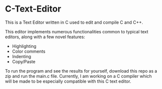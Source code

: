 # C-Text-Editor

This is a Text Editor written in C used to edit and compile C and C++. 

This editor implements numerous functionalities common to typical text editors, along with a few novel features:
 
  - Highlighting
  - Color comments
  - Indenting
  - Copy/Paste
  
To run the program and see the results for yourself, download this repo as a zip and run the main.c file. Currently, I am working on a C compiler which will be made to be especially compatible with this C text editor. 
  
